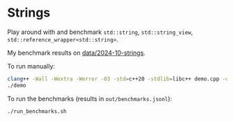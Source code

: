 # Strings

Play around with and benchmark `std::string`, `std::string_view`, `std::reference_wrapper<std::string>`.

My benchmark results on [data/2024-10-strings](https://github.com/DouglasOrr/DouglasOrr.github.io/tree/data/2024-10-strings).

To run manually:

```sh
clang++ -Wall -Wextra -Werror -O3 -std=c++20 -stdlib=libc++ demo.cpp -o demo
./demo
```

To run the benchmarks (results in `out/benchmarks.jsonl`):

```sh
./run_benchmarks.sh
```

